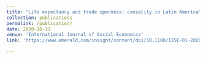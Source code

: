 ```yaml
---
title: "Life expectancy and trade openness: causality in Latin America"
collection: publications
permalink: /publication/
date: 2020-10-13
venue: 'International Journal of Social Economics'
link: 'https://www.emerald.com/insight/content/doi/10.1108/IJSE-01-2020-0013/full/html'

---
```

